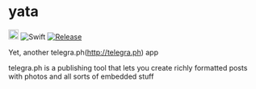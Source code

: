 # yata

[<img alt="appstore" height="20" src="https://devimages.apple.com.edgekey.net/app-store/marketing/guidelines/images/badge-download-on-the-app-store.svg">](https://itunes.apple.com/app/id1247332347)
![Swift](https://img.shields.io/badge/Swift-3.1-orange.svg)
[![Release](http://img.shields.io/github/release/softdevstory/yata.svg?style=flat)](https://github.com/softdevstory/yata/releases?style=flat)

Yet, another telegra.ph(http://telegra.ph) app

telegra.ph is a publishing tool that lets you create richly formatted posts with photos and all sorts of embedded stuff
